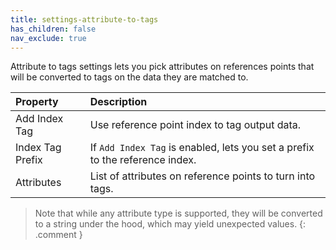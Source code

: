 ```yaml
---
title: settings-attribute-to-tags
has_children: false
nav_exclude: true
---
```



Attribute to tags settings lets you pick attributes on references points that will be converted to tags on the data they are matched to.

| Property       | Description          |
|:-------------|:------------------|
| Add Index Tag     | Use reference point index to tag output data. |
| <span class="etag">Index Tag Prefix</span>      | If `Add Index Tag` is enabled, lets you set a prefix to the reference index.  |
| Attributes      | List of attributes on reference points to turn into tags.  |

> Note that while any attribute type is supported, they will be converted to a string under the hood, which may yield unexpected values.
{: .comment }